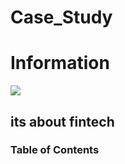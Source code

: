 # Case_Study
# Information
![](https://www.google.com/search?tbs=simg:CAQSngIJuBZpZK0Fue8akgILELCMpwgaYgpgCAMSKI0XkBeFDIwXlwuWF4UbiReNDI8LqjerN7UtpzesN8ki0CzkKLEquScaMJgTBLzS-MCxTCXqOtA10A0fszVChl2OXkqskaflhWUDX-Y6QIqaMuPC7zB5Acty0CAEDAsQjq7-CBoKCggIARIESxY6XgwLEJ3twQkaigEKGAoGbnVtYmVy2qWI9gMKCggvbS8wNWZ3YgodCgpzbWFydHBob25l2qWI9gMLCgkvbS8wMTY5emgKHQoLZWxlY3Ryb25pY3PapYj2AwoKCC9tLzAybXJwChYKBGNpdHnapYj2AwoKCC9tLzAxbjMyChgKBXRvd2Vy2qWI9gMLCgkvbS8wMWZkemoM&sxsrf=ALeKk035G5U5D4XfSeYDZJte-Y4lYaFd6A:1600530568605&q=fintech&tbm=isch&sa=X&ved=2ahUKEwiSnvn_yPXrAhWplHIEHb67CCgQwg4oAHoECBEQKQ&biw=710&bih=789&dpr=2#imgrc=GMYxz9dRBvT5rM)
## its about fintech
### Table of Contents
